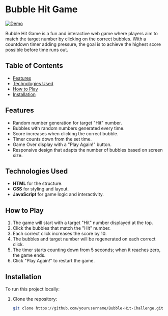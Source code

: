 # Bubble Hit Game

[![Demo](https://img.shields.io/badge/Demo-Bubble-Hit-Game-blue)](https://ajeetku143.github.io/Bubble-Hit-Game/)

Bubble Hit Game is a fun and interactive web game where players aim to match the target number by clicking on the correct bubbles. With a countdown timer adding pressure, the goal is to achieve the highest score possible before time runs out. 

## Table of Contents
- [Features](#features)
- [Technologies Used](#technologies-used)
- [How to Play](#how-to-play)
- [Installation](#installation)

## Features
- Random number generation for target "Hit" number.
- Bubbles with random numbers generated every time.
- Score increases when clicking the correct bubble.
- Timer counts down from the set time.
- Game Over display with a "Play Again!" button.
- Responsive design that adapts the number of bubbles based on screen size.

## Technologies Used
- **HTML** for the structure.
- **CSS** for styling and layout.
- **JavaScript** for game logic and interactivity.

## How to Play
1. The game will start with a target "Hit" number displayed at the top.
2. Click the bubbles that match the "Hit" number.
3. Each correct click increases the score by 10.
4. The bubbles and target number will be regenerated on each correct click.
5. The timer starts counting down from 5 seconds; when it reaches zero, the game ends.
6. Click "Play Again!" to restart the game.

## Installation
To run this project locally:
1. Clone the repository:
   ```bash
   git clone https://github.com/yourusername/Bubble-Hit-Challenge.git
